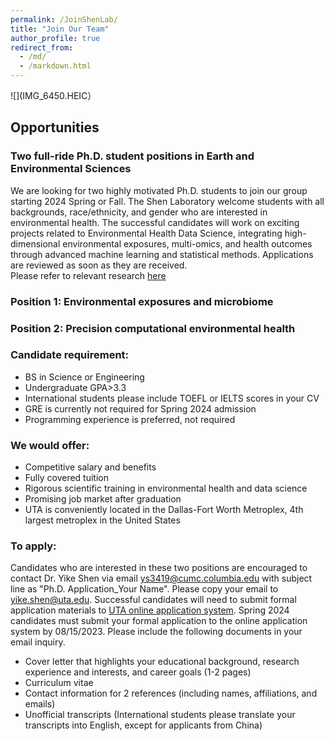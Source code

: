 ```yaml
---
permalink: /JoinShenLab/
title: "Join Our Team"
author_profile: true
redirect_from: 
  - /md/
  - /markdown.html
---
```


![](IMG_6450.HEIC）

## Opportunities
### Two full-ride Ph.D. student positions in Earth and Environmental Sciences

We are looking for two highly motivated Ph.D. students to join our group starting 2024 Spring or Fall. The Shen Laboratory welcome students with all backgrounds, race/ethnicity, and gender who are interested in environmental health. The successful candidates will work on exciting projects related to Environmental Health Data Science, integrating high-dimensional environmental exposures, multi-omics, and health outcomes through advanced machine learning and statistical methods. Applications are reviewed as soon as they are received. \
Please refer to relevant research [here](https://yikeshen.github.io//research/)

### Position 1: Environmental exposures and microbiome
### Position 2: Precision computational environmental health


### Candidate requirement: 
* BS in Science or Engineering
* Undergraduate GPA>3.3
* International students please include TOEFL or IELTS scores in your CV
* GRE is currently not required for Spring 2024 admission
* Programming experience is preferred, not required

### We would offer:
* Competitive salary and benefits
* Fully covered tuition
* Rigorous scientific training in environmental health and data science
* Promising job market after graduation
* UTA is conveniently located in the Dallas-Fort Worth Metroplex, 4th largest metroplex in the United States

### To apply: 
Candidates who are interested in these two positions are encouraged to contact Dr. Yike Shen via email [ys3419@cumc.columbia.edu]() with subject line as "Ph.D. Application_Your Name". Please copy your email to [yike.shen@uta.edu](). Successful candidates will need to submit formal application materials to [UTA online application system](https://www.uta.edu/admissions/apply/graduate). Spring 2024 candidates must submit your formal application to the online application system by 08/15/2023. Please include the following documents in your email inquiry. 
* Cover letter that highlights your educational background, research experience and interests, and career goals (1-2 pages)
* Curriculum vitae
* Contact information for 2 references (including names, affiliations, and emails)
* Unofficial transcripts (International students please translate your transcripts into English, except for applicants from China)
